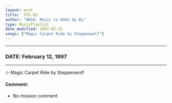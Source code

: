 ```yaml
---
layout: post
title:  STS-82
author: "NASA: Music to Wake Up By"
type: MusicPlaylist
date_modified: 1997-02-12
songs: ["Magic Carpet Ride by Steppenwolf"]
---
```


----
### DATE: February 12, 1997
----
⊹ Magic Carpet Ride by Steppenwolf

#### Comment:
* No mission comment



<br/>
<center>
	<a target="_blank"
	   href="https://twitter.com/intent/tweet?hashtags=Space,NASA,Playlist,NASAWakeupCalls,SpaceProgram&text={{ page.author}}, '{{ page.songs.first }}' {{ page.title }}, {{ page.date | date: '%B %d, %Y' }}. {{ site.url }}{{ page.url }}&via=nasawakeupcalls"><i class="fab fa-twitter" alt="Tweet this page" style="font-size: 1.3em;"></i></a>
	&nbsp; 	<i class="fas fa-user-astronaut" style="font-size: 1.5em;"></i> &nbsp;
    <a type="amzn" search="'Magic Carpet Ride by Steppenwolf'" category="popular music">
    <i class="fab fa-amazon" style="font-size: 1.3em;"></i></a>
</center>
